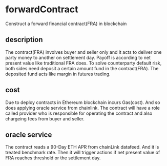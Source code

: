 # forwardContract
Construct a forward financial contract(FRA) in blockchain

## description
The contract(FRA) involves buyer and seller only and it acts to deliver one party money to another on settlement day. Payoff is according to net present value like traditional FRA does. To solve counterparty default risk, both sides need deposit a certain amount fund in the contract(FRA). The deposited fund acts like margin in futures trading.

## cost
Due to deploy contracts in Ethereum blockchain incurs Gas(cost). And so does applying oracle service from chainlink. The contract will have a role called provider who is responsible for operating the contract and also chargeing fees from buyer and seller. 

## oracle service
The contract reads a 90-Day ETH APR from chainLink datafeed. And it is treated benchmark rate. Then it will trigger actions if net present value of FRA reaches threshold or the settlement day. 
